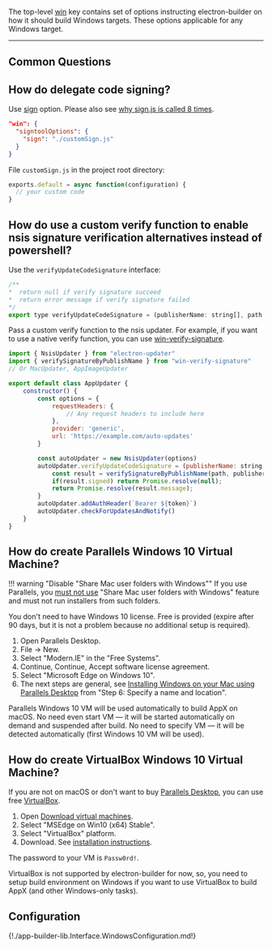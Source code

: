 The top-level [win](configuration.md#win) key contains set of options instructing electron-builder on how it should build Windows targets. These options applicable for any Windows target.

---

## Common Questions
## How do delegate code signing?

Use [sign](app-builder-lib.Interface.WindowsSigntoolConfiguration.md#sign) option. Please also see [why sign.js is called 8 times](https://github.com/electron-userland/electron-builder/issues/3995).

```json
"win": {
  "signtoolOptions": {
    "sign": "./customSign.js"
  }
}
```

File `customSign.js` in the project root directory:
```js
exports.default = async function(configuration) {
  // your custom code
}
```

## How do use a custom verify function to enable nsis signature verification alternatives instead of powershell?

Use the `verifyUpdateCodeSignature` interface:

```js
/**
*  return null if verify signature succeed
*  return error message if verify signature failed
*/
export type verifyUpdateCodeSignature = (publisherName: string[], path: string) => Promise<string | null>
```

Pass a custom verify function to the nsis updater. For example, if you want to use a native verify function, you can use [win-verify-signature](https://github.com/beyondkmp/win-verify-trust).


```js
import { NsisUpdater } from "electron-updater"
import { verifySignatureByPublishName } from "win-verify-signature"
// Or MacUpdater, AppImageUpdater

export default class AppUpdater {
    constructor() {
        const options = {
            requestHeaders: {
                // Any request headers to include here
            },
            provider: 'generic',
            url: 'https://example.com/auto-updates'
        }

        const autoUpdater = new NsisUpdater(options)
        autoUpdater.verifyUpdateCodeSignature = (publisherName: string[], path: string) => {
            const result = verifySignatureByPublishName(path, publisherName);
            if(result.signed) return Promise.resolve(null);
            return Promise.resolve(result.message);
        }
        autoUpdater.addAuthHeader(`Bearer ${token}`)
        autoUpdater.checkForUpdatesAndNotify()
    }
}
```


## How do create Parallels Windows 10 Virtual Machine?

!!! warning "Disable "Share Mac user folders with Windows""
    If you use Parallels, you [must not use](https://github.com/electron-userland/electron-builder/issues/865#issuecomment-258105498) "Share Mac user folders with Windows" feature and must not run installers from such folders.

You don't need to have Windows 10 license. Free is provided (expire after 90 days, but it is not a problem because no additional setup is required).

1. Open Parallels Desktop.
2. File -> New.
3. Select "Modern.IE" in the "Free Systems".
4. Continue, Continue, Accept software license agreement.
5. Select "Microsoft Edge on Windows 10".
6. The next steps are general, see [Installing Windows on your Mac using Parallels Desktop](http://kb.parallels.com/4729) from "Step 6: Specify a name and location".

Parallels Windows 10 VM will be used automatically to build AppX on macOS. No need even start VM — it will be started automatically on demand and suspended after build. No need to specify VM — it will be detected automatically (first Windows 10 VM will be used).

## How do create VirtualBox Windows 10 Virtual Machine?

If you are not on macOS or don't want to buy [Parallels Desktop](https://www.parallels.com/products/desktop/), you can use free [VirtualBox](https://www.virtualbox.org/wiki/Downloads).

1. Open [Download virtual machines](https://developer.microsoft.com/en-us/microsoft-edge/tools/vms/).
2. Select "MSEdge on Win10 (x64) Stable".
3. Select "VirtualBox" platform.
4. Download. See [installation instructions](https://az792536.vo.msecnd.net/vms/release_notes_license_terms_8_1_15.pdf).

The password to your VM is `Passw0rd!`.

VirtualBox is not supported by electron-builder for now, so, you need to setup build environment on Windows if you want to use VirtualBox to build AppX (and other Windows-only tasks).

## Configuration

  {!./app-builder-lib.Interface.WindowsConfiguration.md!}
